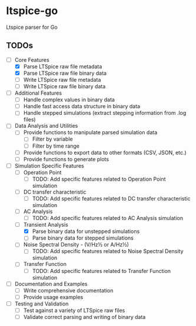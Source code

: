 # ltspice-go
Ltspice parser for Go

## TODOs 

- [ ] Core Features
    - [x] Parse LTSpice raw file metadata
    - [x] Parse LTSpice raw file binary data
    - [ ] Write LTSpice raw file metadata
    - [ ] Write LTSpice raw file binary data

- [ ] Additional Features
    - [ ] Handle complex values in binary data
    - [ ] Handle fast access data structure in binary data
    - [ ] Handle stepped simulations (extract stepping information from .log files)

- [ ] Data Analysis and Utilities
    - [ ] Provide functions to manipulate parsed simulation data
        - [ ] Filter by variable
        - [ ] Filter by time range
    - [ ] Provide functions to export data to other formats (CSV, JSON, etc.)
    - [ ] Provide functions to generate plots

- [ ] Simulation Specific Features
    - [ ] Operation Point
        - [ ] TODO: Add specific features related to Operation Point simulation
    - [ ] DC transfer characteristic
        - [ ] TODO: Add specific features related to DC transfer characteristic simulation
    - [ ] AC Analysis
        - [ ] TODO: Add specific features related to AC Analysis simulation
    - [ ] Transient Analysis
        - [x] Parse binary data for unstepped simulations
        - [ ] Parse binary data for stepped simulations
    - [ ] Noise Spectral Density - (V/Hz½ or A/Hz½)
        - [ ] TODO: Add specific features related to Noise Spectral Density simulation
    - [ ] Transfer Function
        - [ ] TODO: Add specific features related to Transfer Function simulation

- [ ] Documentation and Examples
    - [ ] Write comprehensive documentation
    - [ ] Provide usage examples

- [ ] Testing and Validation
    - [ ] Test against a variety of LTSpice raw files
    - [ ] Validate correct parsing and writing of binary data
